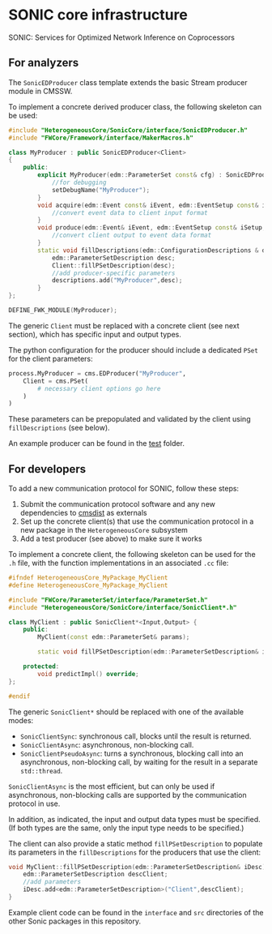 # SONIC core infrastructure

SONIC: Services for Optimized Network Inference on Coprocessors

## For analyzers

The `SonicEDProducer` class template extends the basic Stream producer module in CMSSW.

To implement a concrete derived producer class, the following skeleton can be used:
```cpp
#include "HeterogeneousCore/SonicCore/interface/SonicEDProducer.h"
#include "FWCore/Framework/interface/MakerMacros.h"

class MyProducer : public SonicEDProducer<Client>
{
	public:
		explicit MyProducer(edm::ParameterSet const& cfg) : SonicEDProducer<Client>(cfg) {
			//for debugging
			setDebugName("MyProducer");
		}
		void acquire(edm::Event const& iEvent, edm::EventSetup const& iSetup, Input& iInput) override {
			//convert event data to client input format
		}
		void produce(edm::Event& iEvent, edm::EventSetup const& iSetup, Output const& iOutput) override {
			//convert client output to event data format
		}
		static void fillDescriptions(edm::ConfigurationDescriptions & descriptions) {
			edm::ParameterSetDescription desc;
			Client::fillPSetDescription(desc);
			//add producer-specific parameters
			descriptions.add("MyProducer",desc);
		}
};

DEFINE_FWK_MODULE(MyProducer);
```

The generic `Client` must be replaced with a concrete client (see next section), which has specific input and output types.

The python configuration for the producer should include a dedicated `PSet` for the client parameters:
```python
process.MyProducer = cms.EDProducer("MyProducer",
    Client = cms.PSet(
        # necessary client options go here
    )
)
```
These parameters can be prepopulated and validated by the client using `fillDescriptions` (see below).

An example producer can be found in the [test](./test) folder.

## For developers

To add a new communication protocol for SONIC, follow these steps:
1. Submit the communication protocol software and any new dependencies to [cmsdist](https://github.com/cms-sw/cmsdist) as externals
2. Set up the concrete client(s) that use the communication protocol in a new package in the `HeterogeneousCore` subsystem
3. Add a test producer (see above) to make sure it works

To implement a concrete client, the following skeleton can be used for the `.h` file, with the function implementations in an associated `.cc` file:
```cpp
#ifndef HeterogeneousCore_MyPackage_MyClient
#define HeterogeneousCore_MyPackage_MyClient

#include "FWCore/ParameterSet/interface/ParameterSet.h"
#include "HeterogeneousCore/SonicCore/interface/SonicClient*.h"

class MyClient : public SonicClient*<Input,Output> {
	public:
		MyClient(const edm::ParameterSet& params);

		static void fillPSetDescription(edm::ParameterSetDescription& iDesc);

	protected:
		void predictImpl() override;
};

#endif
```

The generic `SonicClient*` should be replaced with one of the available modes:
* `SonicClientSync`: synchronous call, blocks until the result is returned.
* `SonicClientAsync`: asynchronous, non-blocking call.
* `SonicClientPseudoAsync`: turns a synchronous, blocking call into an asynchronous, non-blocking call, by waiting for the result in a separate `std::thread`.

`SonicClientAsync` is the most efficient, but can only be used if asynchronous, non-blocking calls are supported by the communication protocol in use.

In addition, as indicated, the input and output data types must be specified.
(If both types are the same, only the input type needs to be specified.)

The client can also provide a static method `fillPSetDescription` to populate its parameters in the `fillDescriptions` for the producers that use the client:
```cpp
void MyClient::fillPSetDescription(edm::ParameterSetDescription& iDesc) {
	edm::ParameterSetDescription descClient;
	//add parameters
	iDesc.add<edm::ParameterSetDescription>("Client",descClient);
}
```

Example client code can be found in the `interface` and `src` directories of the other Sonic packages in this repository.
